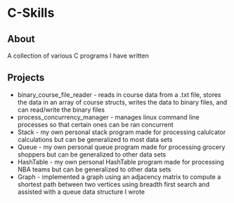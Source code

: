 # C-Skills

## About
A collection of various C programs I have written 

## Projects
* binary_course_file_reader - reads in course data from a .txt file, stores the data in an array of course structs, writes the data to binary files, and can read/write the binary files
* process_concurrency_manager - manages linux command line processes so that certain ones can be ran concurrent
* Stack - my own personal stack program made for processing calulcator calculations but can be generalized to most data sets
* Queue - my own personal queue program made for processing grocery shoppers but can be generalized to other data sets
* HashTable - my own personal HashTable program made for processing NBA teams but can be generalized to other data sets
* Graph - implemented a graph using an adjacency matrix to compute a shortest path between two vertices using breadth first search and assisted with a queue data structure I wrote
